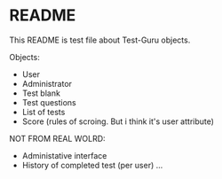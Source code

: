 # README

This README is test file about Test-Guru objects.

Objects:
* User
* Administrator
* Test blank
* Test questions
* List of tests
* Score (rules of scroing. But i think it's user attribute)

NOT FROM REAL WOLRD:
* Administative interface
* History of completed test (per user)
...
